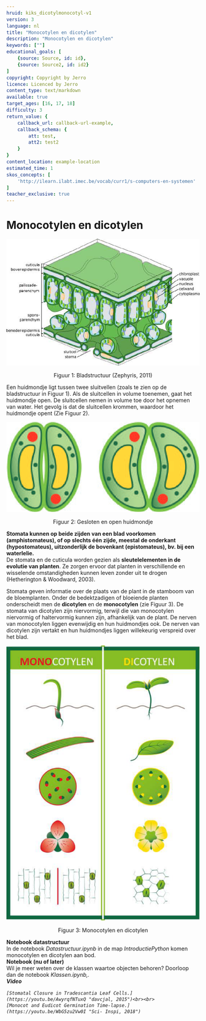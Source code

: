 ```yaml
---
hruid: kiks_dicotylmonocotyl-v1
version: 3
language: nl
title: "Monocotylen en dicotylen"
description: "Monocotylen en dicotylen"
keywords: [""]
educational_goals: [
    {source: Source, id: id}, 
    {source: Source2, id: id2}
]
copyright: Copyright by Jerro
licence: Licenced by Jerro
content_type: text/markdown
available: true
target_ages: [16, 17, 18]
difficulty: 3
return_value: {
    callback_url: callback-url-example,
    callback_schema: {
        att: test,
        att2: test2
    }
}
content_location: example-location
estimated_time: 1
skos_concepts: [
    'http://ilearn.ilabt.imec.be/vocab/curr1/s-computers-en-systemen'
]
teacher_exclusive: true
---
```

# Monocotylen en dicotylen 

![](embed/bladstructuur.png "Bladstructuur")
<figure>
    <figcaption align = "center">Figuur 1: Bladstructuur (Zephyris, 2011)</figcaption>
</figure>

Een huidmondje ligt tussen twee sluitvellen (zoals te zien op de bladstructuur in Figuur 1). Als de sluitcellen in volume toenemen, gaat het huidmondje open. De sluitcellen nemen in volume toe door het opnemen van water. Het gevolg is dat de sluitcellen krommen, waardoor het huidmondje opent (Zie Figuur 2).

![](embed/stomata.png "Stomata")
<figure>
    <figcaption align = "center">Figuur 2: Gesloten en open huidmondje</figcaption>
</figure>

**Stomata kunnen op beide zijden van een blad voorkomen (amphistomateus), of op slechts één zijde, meestal de onderkant (hypostomateus), uitzonderlijk de bovenkant (epistomateus), bv. bij een waterlelie.**<br>
De stomata en de cuticula worden gezien als **sleutelelementen in de evolutie van planten**. Ze zorgen ervoor dat planten in verschillende en wisselende omstandigheden kunnen leven zonder uit te drogen (Hetherington & Woodward, 2003). 

Stomata geven informatie over de plaats van de plant in de stamboom van de bloemplanten. Onder de bedektzadigen of bloeiende planten onderscheidt men de **dicotylen** en de **monocotylen** (zie Figuur 3). De stomata van dicotylen zijn niervormig, terwijl die van monocotylen niervormig of haltervormig kunnen zijn, afhankelijk van de plant. De nerven van monocotylen liggen evenwijdig en hun huidmondjes ook. De nerven van dicotylen zijn vertakt en hun huidmondjes liggen willekeurig verspreid over het blad.

![](embed/monocotyldicotyl.png "Monocotyl en dicotyl")
<figure>
    <figcaption align = "center">Figuur 3: Monocotylen en dicotylen</figcaption>
</figure>

<div class="alert alert-box alert-success">
    <strong>Notebook datastructuur</strong><br>
    In de notebook <em>Datastructuur.ipynb</em> in de map <em>IntroductiePython</em> komen monocotylen en dicotylen aan bod.
</div> 

<div class="alert alert-box alert-success">
    <strong>Notebook (nu of later)</strong><br>
    Wil je meer weten over de klassen waartoe objecten behoren? Doorloop dan de notebook <em>Klassen.ipynb,<em>.
</div> 

<div class="alert alert-box alert-success">
    <strong>Video</strong><br>

    [Stomatal Closure in Tradescantia Leaf Cells.](https://youtu.be/AwyrqfNTuxQ "davcjal, 2015")<br><br>
    [Monocot and Eudicot Germination Time-lapse.](https://youtu.be/WbG5zu2Vw0I "Sci- Inspi, 2018")
</div> 


